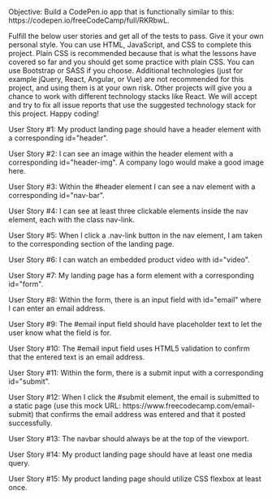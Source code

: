 <p>Objective: Build a CodePen.io app that is functionally similar to this: https://codepen.io/freeCodeCamp/full/RKRbwL.</p>

<p>Fulfill the below user stories and get all of the tests to pass. Give it your own personal style.
You can use HTML, JavaScript, and CSS to complete this project. Plain CSS is recommended because that is what the lessons have covered so far and you should get some practice with plain CSS. You can use Bootstrap or SASS if you choose. Additional technologies (just for example jQuery, React, Angular, or Vue) are not recommended for this project, and using them is at your own risk. Other projects will give you a chance to work with different technology stacks like React. We will accept and try to fix all issue reports that use the suggested technology stack for this project. Happy coding!</p>

<p>User Story #1: My product landing page should have a header element with a corresponding id="header".</p>

<p>User Story #2: I can see an image within the header element with a corresponding id="header-img". A company logo would make a good image here.</p>

<p>User Story #3: Within the #header element I can see a nav element with a corresponding id="nav-bar".</p>

<p>User Story #4: I can see at least three clickable elements inside the nav element, each with the class nav-link.</p>

<p>User Story #5: When I click a .nav-link button in the nav element, I am taken to the corresponding section of the landing page.</p>

<p>User Story #6: I can watch an embedded product video with id="video".</p>

<p>User Story #7: My landing page has a form element with a corresponding id="form".</p>

<p>User Story #8: Within the form, there is an input field with id="email" where I can enter an email address.</p>

<p>User Story #9: The #email input field should have placeholder text to let the user know what the field is for.</p>

<p>User Story #10: The #email input field uses HTML5 validation to confirm that the entered text is an email address.</p>

<p>User Story #11: Within the form, there is a submit input with a corresponding id="submit".</p>

<p>User Story #12: When I click the #submit element, the email is submitted to a static page (use this mock URL: https://www.freecodecamp.com/email-submit) that confirms the email address was entered and that it posted successfully.</p>

<p>User Story #13: The navbar should always be at the top of the viewport.</p>

<p>User Story #14: My product landing page should have at least one media query.</p>

<p>User Story #15: My product landing page should utilize CSS flexbox at least once.</p>
